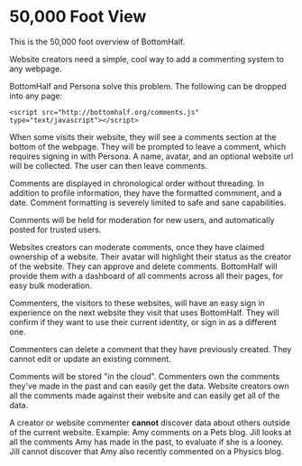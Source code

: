 # 50,000 Foot View

This is the 50,000 foot overview of BottomHalf.

Website creators need a simple, cool way to add a commenting system to any webpage.

BottomHalf and Persona solve this problem. The following can be dropped into any page:

    <script src="http://bottomhalf.org/comments.js" type="text/javascript"></script>

When some visits their website, they will see a comments section at the bottom of the
webpage. They will be prompted to leave a comment, which requires signing in with Persona.
A name, avatar, and an optional website url will be collected. The user can then leave comments.

Comments are displayed in chronological order without threading. In addition to profile information, they have the formatted commment, and a date. Comment formatting is severely limited to safe and sane capabilities.

Comments will be held for moderation for new users, and automatically posted for trusted users.

Websites creators can moderate comments, once they have claimed ownership of a website. Their avatar will highlight their status as the creator of the website. They can approve and delete comments. BottomHalf will provide them with a dashboard of all comments across all their pages, for easy bulk moderation.

Commenters, the visitors to these websites, will have an easy sign in experience on the next website they visit that uses BottomHalf. They will confirm if they want to use their current identity, or sign in as a different one.

Commenters can delete a comment that they have previously created. They cannot edit or update an existing comment.

Comments will be stored "in the cloud". Commenters own the comments they've made in the past and can easily get the data. Website creators own all the comments made against their website and can easily get all of the data.

A creator or website commenter **cannot** discover data about others outside of the current website. Example: Amy comments on a Pets blog. Jill looks at all the comments Amy has made in the past, to evaluate if she is a looney. Jill cannot discover that Amy also recently commented on a Physics blog.